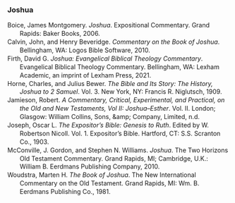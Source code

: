 ### Joshua

<div class="csl-bib-body" style="line-height: 1.35; margin-left: 2em; text-indent:-2em;">
  <div class="csl-entry">Boice, James Montgomery. <i>Joshua</i>. Expositional Commentary. Grand Rapids: Baker Books, 2006.</div>
  <span class="Z3988" title="url_ver=Z39.88-2004&amp;ctx_ver=Z39.88-2004&amp;rfr_id=info%3Asid%2Fzotero.org%3A2&amp;rft_id=urn%3Aisbn%3A978-0-8010-6646-7%20978-1-58558-605-9&amp;rft_val_fmt=info%3Aofi%2Ffmt%3Akev%3Amtx%3Abook&amp;rft.genre=book&amp;rft.btitle=Joshua&amp;rft.place=Grand%20Rapids&amp;rft.publisher=Baker%20Books&amp;rft.series=Expositional%20Commentary&amp;rft.aufirst=James%20Montgomery&amp;rft.aulast=Boice&amp;rft.au=James%20Montgomery%20Boice&amp;rft.date=2006&amp;rft.tpages=1&amp;rft.isbn=978-0-8010-6646-7%20978-1-58558-605-9&amp;rft.language=eng"></span>
  <div class="csl-entry">Calvin, John, and Henry Beveridge. <i>Commentary on the Book of Joshua</i>. Bellingham, WA: Logos Bible Software, 2010.</div>
  <span class="Z3988" title="url_ver=Z39.88-2004&amp;ctx_ver=Z39.88-2004&amp;rfr_id=info%3Asid%2Fzotero.org%3A2&amp;rft_val_fmt=info%3Aofi%2Ffmt%3Akev%3Amtx%3Abook&amp;rft.genre=book&amp;rft.btitle=Commentary%20on%20the%20Book%20of%20Joshua&amp;rft.place=Bellingham%2C%20WA&amp;rft.publisher=Logos%20Bible%20Software&amp;rft.aufirst=John&amp;rft.aulast=Calvin&amp;rft.au=John%20Calvin&amp;rft.au=Henry%20Beveridge&amp;rft.date=2010"></span>
  <div class="csl-entry">Firth, David G. <i>Joshua: Evangelical Biblical Theology Commentary</i>. Evangelical Biblical Theology Commentary. Bellingham, WA: Lexham Academic, an imprint of Lexham Press, 2021.</div>
  <span class="Z3988" title="url_ver=Z39.88-2004&amp;ctx_ver=Z39.88-2004&amp;rfr_id=info%3Asid%2Fzotero.org%3A2&amp;rft_id=urn%3Aisbn%3A978-1-68359-440-6&amp;rft_val_fmt=info%3Aofi%2Ffmt%3Akev%3Amtx%3Abook&amp;rft.genre=book&amp;rft.btitle=Joshua%3A%20evangelical%20biblical%20theology%20commentary&amp;rft.place=Bellingham%2C%20WA&amp;rft.publisher=Lexham%20Academic%2C%20an%20imprint%20of%20Lexham%20Press&amp;rft.series=Evangelical%20Biblical%20Theology%20Commentary&amp;rft.aufirst=David%20G.&amp;rft.aulast=Firth&amp;rft.au=David%20G.%20Firth&amp;rft.date=2021&amp;rft.tpages=425&amp;rft.isbn=978-1-68359-440-6"></span>
  <div class="csl-entry">Horne, Charles, and Julius Bewer. <i>The Bible and Its Story: The History, Joshua to 2 Samuel</i>. Vol. 3. New York, NY: Francis R. Niglutsch, 1909.</div>
  <span class="Z3988" title="url_ver=Z39.88-2004&amp;ctx_ver=Z39.88-2004&amp;rfr_id=info%3Asid%2Fzotero.org%3A2&amp;rft_val_fmt=info%3Aofi%2Ffmt%3Akev%3Amtx%3Abook&amp;rft.genre=book&amp;rft.btitle=The%20Bible%20and%20its%20Story%3A%20The%20History%2C%20Joshua%20to%202%20Samuel&amp;rft.place=New%20York%2C%20NY&amp;rft.publisher=Francis%20R.%20Niglutsch&amp;rft.aufirst=Charles&amp;rft.aulast=Horne&amp;rft.au=Charles%20Horne&amp;rft.au=Julius%20Bewer&amp;rft.date=1909"></span>
  <div class="csl-entry">Jamieson, Robert. <i>A Commentary, Critical, Experimental, and Practical, on the Old and New Testaments, Vol II: Joshua–Esther</i>. Vol. II. London; Glasgow: William Collins, Sons, &amp;amp; Company, Limited, n.d.</div>
  <span class="Z3988" title="url_ver=Z39.88-2004&amp;ctx_ver=Z39.88-2004&amp;rfr_id=info%3Asid%2Fzotero.org%3A2&amp;rft_val_fmt=info%3Aofi%2Ffmt%3Akev%3Amtx%3Abook&amp;rft.genre=book&amp;rft.btitle=A%20Commentary%2C%20Critical%2C%20Experimental%2C%20and%20Practical%2C%20on%20the%20Old%20and%20New%20Testaments%2C%20Vol%20II%3A%20Joshua%E2%80%93Esther&amp;rft.place=London%3B%20Glasgow&amp;rft.publisher=William%20Collins%2C%20Sons%2C%20%26amp%3B%20Company%2C%20Limited&amp;rft.aufirst=Robert&amp;rft.aulast=Jamieson&amp;rft.au=Robert%20Jamieson"></span>
  <div class="csl-entry">Joseph, Oscar L. <i>The Expositor’s Bible: Genesis to Ruth</i>. Edited by W. Robertson Nicoll. Vol. 1. Expositor’s Bible. Hartford, CT: S.S. Scranton Co., 1903.</div>
  <span class="Z3988" title="url_ver=Z39.88-2004&amp;ctx_ver=Z39.88-2004&amp;rfr_id=info%3Asid%2Fzotero.org%3A2&amp;rft_val_fmt=info%3Aofi%2Ffmt%3Akev%3Amtx%3Abook&amp;rft.genre=book&amp;rft.btitle=The%20Expositor%E2%80%99s%20Bible%3A%20Genesis%20to%20Ruth&amp;rft.place=Hartford%2C%20CT&amp;rft.publisher=S.S.%20Scranton%20Co.&amp;rft.series=Expositor%E2%80%99s%20Bible&amp;rft.aufirst=Oscar%20L.&amp;rft.aulast=Joseph&amp;rft.au=Oscar%20L.%20Joseph&amp;rft.au=W.%20Robertson%20Nicoll&amp;rft.date=1903"></span>
  <div class="csl-entry">McConville, J. Gordon, and Stephen N. Williams. <i>Joshua</i>. The Two Horizons Old Testament Commentary. Grand Rapids, MI; Cambridge, U.K.: William B. Eerdmans Publishing Company, 2010.</div>
  <span class="Z3988" title="url_ver=Z39.88-2004&amp;ctx_ver=Z39.88-2004&amp;rfr_id=info%3Asid%2Fzotero.org%3A2&amp;rft_val_fmt=info%3Aofi%2Ffmt%3Akev%3Amtx%3Abook&amp;rft.genre=book&amp;rft.btitle=Joshua&amp;rft.place=Grand%20Rapids%2C%20MI%3B%20Cambridge%2C%20U.K.&amp;rft.publisher=William%20B.%20Eerdmans%20Publishing%20Company&amp;rft.series=The%20Two%20Horizons%20Old%20Testament%20Commentary&amp;rft.aufirst=J.%20Gordon&amp;rft.aulast=McConville&amp;rft.au=J.%20Gordon%20McConville&amp;rft.au=Stephen%20N.%20Williams&amp;rft.date=2010"></span>
  <div class="csl-entry">Woudstra, Marten H. <i>The Book of Joshua</i>. The New International Commentary on the Old Testament. Grand Rapids, MI: Wm. B. Eerdmans Publishing Co., 1981.</div>
  <span class="Z3988" title="url_ver=Z39.88-2004&amp;ctx_ver=Z39.88-2004&amp;rfr_id=info%3Asid%2Fzotero.org%3A2&amp;rft_val_fmt=info%3Aofi%2Ffmt%3Akev%3Amtx%3Abook&amp;rft.genre=book&amp;rft.btitle=The%20Book%20of%20Joshua&amp;rft.place=Grand%20Rapids%2C%20MI&amp;rft.publisher=Wm.%20B.%20Eerdmans%20Publishing%20Co.&amp;rft.series=The%20New%20International%20Commentary%20on%20the%20Old%20Testament&amp;rft.aufirst=Marten%20H.&amp;rft.aulast=Woudstra&amp;rft.au=Marten%20H.%20Woudstra&amp;rft.date=1981"></span>
</div>